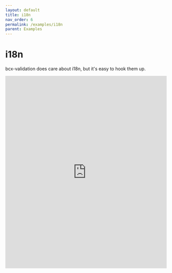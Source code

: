 ```yaml
---
layout: default
title: i18n
nav_order: 6
permalink: /examples/i18n
parent: Examples
---
```


# i18n

bcx-validation does care about i18n, but it's easy to hook them up.

<iframe style="width: 100%; height: 600px; border: 0;" loading="lazy" src="https://gist.dumber.app/?gist=a992ec7685e9aac7f1b7f018f97240c5&open=src%2Fsimple-form.js&open=src%2Fsimple-form.html"></iframe>
